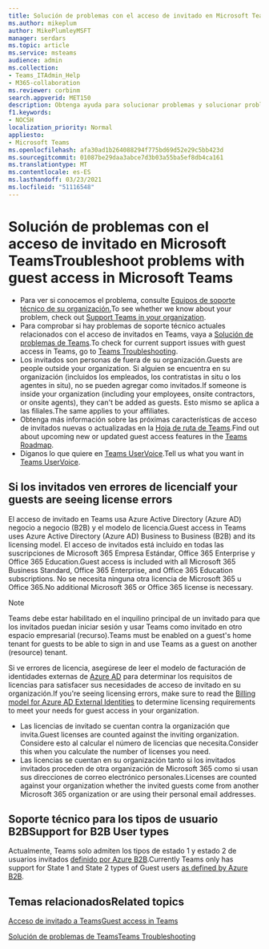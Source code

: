 ```yaml
---
title: Solución de problemas con el acceso de invitado en Microsoft Teams
ms.author: mikeplum
author: MikePlumleyMSFT
manager: serdars
ms.topic: article
ms.service: msteams
audience: admin
ms.collection:
- Teams_ITAdmin_Help
- M365-collaboration
ms.reviewer: corbinm
search.appverid: MET150
description: Obtenga ayuda para solucionar problemas y solucionar problemas con el acceso de invitados en Microsoft Teams.
f1.keywords:
- NOCSH
localization_priority: Normal
appliesto:
- Microsoft Teams
ms.openlocfilehash: afa30ad1b264088294f775bd69d52e29c5bb423d
ms.sourcegitcommit: 01087be29daa3abce7d3b03a55ba5ef8db4ca161
ms.translationtype: MT
ms.contentlocale: es-ES
ms.lasthandoff: 03/23/2021
ms.locfileid: "51116548"
---
```

# <a name="troubleshoot-problems-with-guest-access-in-microsoft-teams"></a><span data-ttu-id="1b2ea-103">Solución de problemas con el acceso de invitado en Microsoft Teams</span><span class="sxs-lookup"><span data-stu-id="1b2ea-103">Troubleshoot problems with guest access in Microsoft Teams</span></span>

- <span data-ttu-id="1b2ea-104">Para ver si conocemos el problema, consulte [Equipos de soporte técnico de su organización.](/MicrosoftTeams/troubleshoot/teams-welcome)</span><span class="sxs-lookup"><span data-stu-id="1b2ea-104">To see whether we know about your problem, check out [Support Teams in your organization](/MicrosoftTeams/troubleshoot/teams-welcome).</span></span>
- <span data-ttu-id="1b2ea-105">Para comprobar si hay problemas de soporte técnico actuales relacionados con el acceso de invitados en Teams, vaya a [Solución de problemas de Teams](/MicrosoftTeams/troubleshoot/).</span><span class="sxs-lookup"><span data-stu-id="1b2ea-105">To check for current support issues with guest access in Teams, go to [Teams Troubleshooting](/MicrosoftTeams/troubleshoot/).</span></span>
- <span data-ttu-id="1b2ea-106">Los invitados son personas de fuera de su organización.</span><span class="sxs-lookup"><span data-stu-id="1b2ea-106">Guests are people outside your organization.</span></span> <span data-ttu-id="1b2ea-107">Si alguien se encuentra en su organización (incluidos los empleados, los contratistas in situ o los agentes in situ), no se pueden agregar como invitados.</span><span class="sxs-lookup"><span data-stu-id="1b2ea-107">If someone is inside your organization (including your employees, onsite contractors, or onsite agents), they can't be added as guests.</span></span> <span data-ttu-id="1b2ea-108">Esto mismo se aplica a las filiales.</span><span class="sxs-lookup"><span data-stu-id="1b2ea-108">The same applies to your affiliates.</span></span>
- <span data-ttu-id="1b2ea-109">Obtenga más información sobre las próximas características de acceso de invitados nuevas o actualizadas en la [Hoja de ruta de Teams](https://aka.ms/teamsroadmap).</span><span class="sxs-lookup"><span data-stu-id="1b2ea-109">Find out about upcoming new or updated guest access features in the [Teams Roadmap](https://aka.ms/teamsroadmap).</span></span>
- <span data-ttu-id="1b2ea-110">Díganos lo que quiere en [Teams UserVoice](https://aka.ms/TeamsUserVoice).</span><span class="sxs-lookup"><span data-stu-id="1b2ea-110">Tell us what you want in [Teams UserVoice](https://aka.ms/TeamsUserVoice).</span></span>

## <a name="if-your-guests-are-seeing-license-errors"></a><span data-ttu-id="1b2ea-111">Si los invitados ven errores de licencia</span><span class="sxs-lookup"><span data-stu-id="1b2ea-111">If your guests are seeing license errors</span></span>

<span data-ttu-id="1b2ea-112">El acceso de invitado en Teams usa Azure Active Directory (Azure AD) negocio a negocio (B2B) y el modelo de licencia.</span><span class="sxs-lookup"><span data-stu-id="1b2ea-112">Guest access in Teams uses Azure Active Directory (Azure AD) Business to Business (B2B) and its licensing model.</span></span> <span data-ttu-id="1b2ea-113">El acceso de invitados está incluido en todas las suscripciones de Microsoft 365 Empresa Estándar, Office 365 Enterprise y Office 365 Education.</span><span class="sxs-lookup"><span data-stu-id="1b2ea-113">Guest access is included with all Microsoft 365 Business Standard, Office 365 Enterprise, and Office 365 Education subscriptions.</span></span> <span data-ttu-id="1b2ea-114">No se necesita ninguna otra licencia de Microsoft 365 u Office 365.</span><span class="sxs-lookup"><span data-stu-id="1b2ea-114">No additional Microsoft 365 or Office 365 license is necessary.</span></span>

> [!NOTE]
> <span data-ttu-id="1b2ea-115">Teams debe estar habilitado en el inquilino principal de un invitado para que los invitados puedan iniciar sesión y usar Teams como invitado en otro espacio empresarial (recurso).</span><span class="sxs-lookup"><span data-stu-id="1b2ea-115">Teams must be enabled on a guest's home tenant for guests to be able to sign in and use Teams as a guest on another (resource) tenant.</span></span>

<span data-ttu-id="1b2ea-116">Si ve errores de licencia, asegúrese de leer el modelo de facturación de identidades externas de [Azure AD](/azure/active-directory/external-identities/external-identities-pricing) para determinar los requisitos de licencias para satisfacer sus necesidades de acceso de invitado en su organización.</span><span class="sxs-lookup"><span data-stu-id="1b2ea-116">If you're seeing licensing errors, make sure to read the [Billing model for Azure AD External Identities](/azure/active-directory/external-identities/external-identities-pricing) to determine licensing requirements to meet your needs for guest access in your organization.</span></span>

- <span data-ttu-id="1b2ea-117">Las licencias de invitado se cuentan contra la organización que invita.</span><span class="sxs-lookup"><span data-stu-id="1b2ea-117">Guest licenses are counted against the inviting organization.</span></span> <span data-ttu-id="1b2ea-118">Considere esto al calcular el número de licencias que necesita.</span><span class="sxs-lookup"><span data-stu-id="1b2ea-118">Consider this when you calculate the number of licenses you need.</span></span>
- <span data-ttu-id="1b2ea-119">Las licencias se cuentan en su organización tanto si los invitados invitados proceden de otra organización de Microsoft 365 como si usan sus direcciones de correo electrónico personales.</span><span class="sxs-lookup"><span data-stu-id="1b2ea-119">Licenses are counted against your organization whether the invited guests come from another Microsoft 365 organization or are using their personal email addresses.</span></span>

## <a name="support-for-b2b-user-types"></a><span data-ttu-id="1b2ea-120">Soporte técnico para los tipos de usuario B2B</span><span class="sxs-lookup"><span data-stu-id="1b2ea-120">Support for B2B User types</span></span>

<span data-ttu-id="1b2ea-121">Actualmente, Teams solo admiten los tipos de estado 1 y estado 2 de usuarios invitados [definido por Azure B2B](/azure/active-directory/b2b/user-properties).</span><span class="sxs-lookup"><span data-stu-id="1b2ea-121">Currently Teams only has support for State 1 and State 2 types of Guest users [as defined by Azure B2B](/azure/active-directory/b2b/user-properties).</span></span>

## <a name="related-topics"></a><span data-ttu-id="1b2ea-122">Temas relacionados</span><span class="sxs-lookup"><span data-stu-id="1b2ea-122">Related topics</span></span>

[<span data-ttu-id="1b2ea-123">Acceso de invitado a Teams</span><span class="sxs-lookup"><span data-stu-id="1b2ea-123">Guest access in Teams</span></span>](guest-access.md)

[<span data-ttu-id="1b2ea-124">Solución de problemas de Teams</span><span class="sxs-lookup"><span data-stu-id="1b2ea-124">Teams Troubleshooting</span></span>](/MicrosoftTeams/troubleshoot/teams)